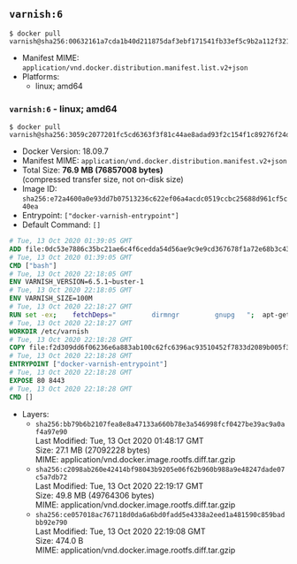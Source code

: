 ## `varnish:6`

```console
$ docker pull varnish@sha256:00632161a7cda1b40d211875daf3ebf171541fb33ef5c9b2a112f32194afe125
```

-	Manifest MIME: `application/vnd.docker.distribution.manifest.list.v2+json`
-	Platforms:
	-	linux; amd64

### `varnish:6` - linux; amd64

```console
$ docker pull varnish@sha256:3059c2077201fc5cd6363f3f81c44ae8adad93f2c154f1c89276f24d50f5ac14
```

-	Docker Version: 18.09.7
-	Manifest MIME: `application/vnd.docker.distribution.manifest.v2+json`
-	Total Size: **76.9 MB (76857008 bytes)**  
	(compressed transfer size, not on-disk size)
-	Image ID: `sha256:e72a4600a0e93dd7b07513236c622ef06a4acdc0519ccbc25688d961cf5c40ea`
-	Entrypoint: `["docker-varnish-entrypoint"]`
-	Default Command: `[]`

```dockerfile
# Tue, 13 Oct 2020 01:39:05 GMT
ADD file:0dc53e7886c35bc21ae6c4f6cedda54d56ae9c9e9cd367678f1a72e68b3c43d4 in / 
# Tue, 13 Oct 2020 01:39:05 GMT
CMD ["bash"]
# Tue, 13 Oct 2020 22:18:05 GMT
ENV VARNISH_VERSION=6.5.1~buster-1
# Tue, 13 Oct 2020 22:18:05 GMT
ENV VARNISH_SIZE=100M
# Tue, 13 Oct 2020 22:18:27 GMT
RUN set -ex; 	fetchDeps=" 		dirmngr 		gnupg 	"; 	apt-get update; 	apt-get install -y --no-install-recommends apt-transport-https ca-certificates $fetchDeps; 	key=A487F9BE81D9DF5121488CFE1C7B4E9FF149D65B; 	export GNUPGHOME="$(mktemp -d)"; 	gpg --batch --keyserver ha.pool.sks-keyservers.net --recv-keys $key; 	gpg --batch --export export $key > /etc/apt/trusted.gpg.d/varnish.gpg; 	gpgconf --kill all; 	rm -rf $GNUPGHOME; 	echo deb https://packagecloud.io/varnishcache/varnish65/debian/ buster main > /etc/apt/sources.list.d/varnish.list; 	apt-get update; 	apt-get install -y --no-install-recommends varnish=$VARNISH_VERSION; 	apt-get purge -y --auto-remove -o APT::AutoRemove::RecommendsImportant=false $fetchDeps; 	rm -rf /var/lib/apt/lists/*
# Tue, 13 Oct 2020 22:18:27 GMT
WORKDIR /etc/varnish
# Tue, 13 Oct 2020 22:18:28 GMT
COPY file:f2d309dd6f06236e6a883ab100c62fc6396ac93510452f7833d2089b005f3213 in /usr/local/bin/ 
# Tue, 13 Oct 2020 22:18:28 GMT
ENTRYPOINT ["docker-varnish-entrypoint"]
# Tue, 13 Oct 2020 22:18:28 GMT
EXPOSE 80 8443
# Tue, 13 Oct 2020 22:18:28 GMT
CMD []
```

-	Layers:
	-	`sha256:bb79b6b2107fea8e8a47133a660b78e3a546998fcf0427be39ac9a0af4a97e90`  
		Last Modified: Tue, 13 Oct 2020 01:48:17 GMT  
		Size: 27.1 MB (27092228 bytes)  
		MIME: application/vnd.docker.image.rootfs.diff.tar.gzip
	-	`sha256:c2098ab260e42414bf98043b9205e06f62b960b988a9e48247dade07c5a7db72`  
		Last Modified: Tue, 13 Oct 2020 22:19:17 GMT  
		Size: 49.8 MB (49764306 bytes)  
		MIME: application/vnd.docker.image.rootfs.diff.tar.gzip
	-	`sha256:ce057018ac767118d0da6a6bd0fadd5e4338a2eed1a481590c859badbb92e790`  
		Last Modified: Tue, 13 Oct 2020 22:19:08 GMT  
		Size: 474.0 B  
		MIME: application/vnd.docker.image.rootfs.diff.tar.gzip
